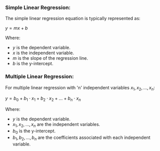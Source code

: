 ### Simple Linear Regression:
The simple linear regression equation is typically represented as:

$y = mx + b$

Where:
- $y$ is the dependent variable.
- $x$ is the independent variable.
- $m$ is the slope of the regression line.
- $b$ is the y-intercept.

### Multiple Linear Regression:
For multiple linear regression with 'n' independent variables $x_1, x_2, ..., x_n$:

$y = b_0 + b_1 \cdot x_1 + b_2 \cdot x_2 + ... + b_n \cdot x_n$

Where:
- $y$ is the dependent variable.
- $x_1, x_2, ..., x_n$ are the independent variables.
- $b_0$ is the y-intercept.
- $b_1, b_2, ..., b_n$ are the coefficients associated with each independent variable.

